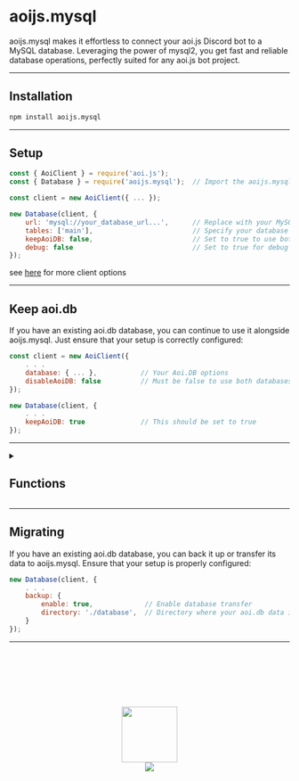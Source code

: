 # aoijs.mysql

aoijs.mysql makes it effortless to connect your aoi.js Discord bot to a MySQL database. Leveraging the power of mysql2, you get fast and reliable database operations, perfectly suited for any aoi.js bot project.</p>

---

## Installation

```bash
npm install aoijs.mysql
```

---

## Setup

```javascript
const { AoiClient } = require('aoi.js');
const { Database } = require('aoijs.mysql');  // Import the aoijs.mysql package

const client = new AoiClient({ ... });

new Database(client, {
    url: 'mysql://your_database_url...',      // Replace with your MySQL server URI
    tables: ['main'],                         // Specify your database tables                              # default is main
    keepAoiDB: false,                         // Set to true to use both aoi.db and MySQL                  # default is false
    debug: false                              // Set to true for debug information during development      # default is false
});
```
see [here](https://sidorares.github.io/node-mysql2/docs/examples/connections/create-pool#createpoolconfig) for more client options

---

## Keep aoi.db

If you have an existing aoi.db database, you can continue to use it alongside aoijs.mysql. Just ensure that your setup is correctly configured:

```javascript
const client = new AoiClient({
    . . .
    database: { ... },           // Your Aoi.DB options
    disableAoiDB: false          // Must be false to use both databases
});

new Database(client, {
    . . .
    keepAoiDB: true              // This should be set to true
});
```

---

<details>
<summary>
  
## Functions
</summary>

These 36 custom functions works like a normal existing functions *( only the name and inside the functions are different )* 

And these functions can only work if you set `keepAoiDB` to true<br><br>
```bash
$mysqlAdvanceCooldown
$mysqlChannelCooldown
$mysqlCloseTicket
$mysqlCooldown
$mysqlCreateTemporaryVar
$mysqlDatabasePing
$mysqlDeleteVar
$mysqlGetChannelVar
$mysqlGetCooldownTime
$mysqlGetGlobalUserVar
$mysqlGetGuildVar
$mysqlGetLeaderboardInfo
$mysqlGetMessageVar
$mysqlGetTimeout
$mysqlGetUserVar
$mysqlGetVar
$mysqlGlobalCooldown
$mysqlGlobalUserLeaderBoard
$mysqlGuildCooldown
$mysqlGuildLeaderBoard
$mysqlIsTicket
$mysqlIsVariableExist
$mysqlNewTicket
$mysqlRawLeaderboard
$mysqlResetGlobalUserVar
$mysqlResetGuildVar
$mysqlResetUserVar
$mysqlSetChannelVar
$mysqlSetGlobalUserVar
$mysqlSetGuildVar
$mysqlSetMessageVar
$mysqlSetUserVar
$mysqlSetVar
$mysqlStopTimeout
$mysqlTimeoutList
$mysqlUserLeaderBoard
```
</details>

---

## Migrating

If you have an existing aoi.db database, you can back it up or transfer its data to aoijs.mysql. Ensure that your setup is properly configured:

```javascript
new Database(client, {
    . . .
    backup: {
        enable: true,             // Enable database transfer
        directory: './database',  // Directory where your aoi.db data is located
    }
});
```
---

<div align="center">
<br>
<br>
<br>
<br>
<br>
<br>
<img src="https://aoi.js.org/_astro/icon_new.C4KTn9Lv_Z232q1W.webp" width="100">
<br>
<a href="https://aoi.js.org/invite">
<img src="https://img.shields.io/discord/773352845738115102?logo=discord&logoColor=white&color=3182b0&style=for-the-badge">
</a>
</div>

